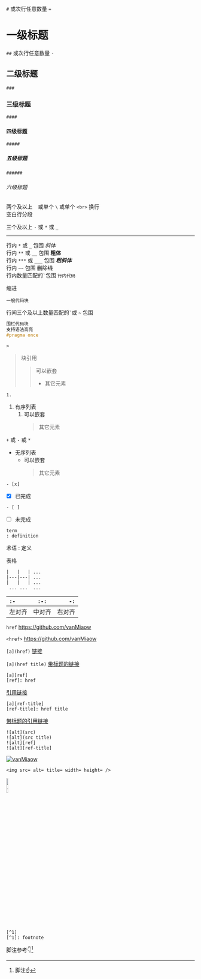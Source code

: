
`#` 或次行任意数量 `=`
#       一级标题
`##` 或次行任意数量 `-`
##      二级标题
`###`
###     三级标题
`####`
####    四级标题
`#####`
#####   五级标题
`######`
######  六级标题

两个及以上 ` ` 或单个 `\` 或单个 `<br>` 换行  
空白行分段

三个及以上 `-` 或 `*` 或 `_`

---

行内 `*` 或 `_` 包围 *斜体*  
行内 `**` 或 `__` 包围 **粗体**  
行内 `***` 或 `___` 包围 ***粗斜体***  
行内 `~~` 包围 ~~删除线~~  
行内数量匹配的`` ` ``包围 `行内代码`  

缩进

    一般代码块

行间三个及以上数量匹配的`` ` ``或 `~` 包围
``` c++
围栏代码块
支持语法高亮
#pragma once
```

`>`
>   块引用
>>  可以嵌套
>>  +   其它元素

`1.`
1.  有序列表
    1.  可以嵌套
        >   其它元素

`+` 或 `-` 或 `*`
+   无序列表
    +   可以嵌套
        >   其它元素

`- [x]`
- [x]   已完成

`- [ ]`
- [ ]   未完成

```
term
: definition
```

术语
: 定义

表格

    |   |   | ...
    |---|---| ...
    |   |   | ...
     ... ...  ...

|`:-`|`:-:`|`-:`|
|:-----|:----:|-----:|
|左对齐|中对齐|右对齐|

`href`
https://github.com/vanMiaow

`<href>`
<https://github.com/vanMiaow>

`[a](href)`
[链接](https://github.com/vanMiaow)

`[a](href title)`
[带标题的链接](https://github.com/vanMiaow "标题")

    [a][ref]
    [ref]: href

[引用链接][ref]

[ref]: https://github.com/vanMiaow

    [a][ref-title]
    [ref-title]: href title

[带标题的引用链接][ref-title]

[ref-title]: https://github.com/vanMiaow "标题"

    ![alt](src)
    ![alt](src title)
    ![alt][ref]
    ![alt][ref-title]

[![vanMiaow](https://avatars.githubusercontent.com/u/16370370 "图片用法同链接，可以作为链接使用，标题优先级高于链接")][ref-title]

    <img src= alt= title= width= height= />

<img src="https://avatars.githubusercontent.com/u/16370370" title="也可通过html标签插入图片并设置大小" width="10%" />

    [^1]
    [^1]: footnote

脚注参考:point_down:[^1]
[^1]: 脚注:point_up:


